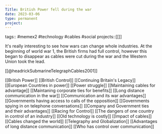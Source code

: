 ```yaml
---
Title: British Power fell during the war
date: 2023-03-06
type: permanent
project:
---
```


tags::  #memex2 #technology #cables #social
projects::[[]]

It's really interesting to see how wars can change whole industries. At the beginning of world war 1, the British firms had full control, however this began to disappear as cables were cut during the war and the Western Union took the lead.

[[@headrickSubmarineTelegraphCables2001]]

[[British Power]]
[[British Control]]
[[Continuing Britain's Legacy]]
[[European Countries in power]]
[[Power struggle]]
[[Maintaining cables for advantage]]
[[Maintaning corporate ties for benefits]]
[[Long distance communication in the war]]
[[Communication and its war advantages]]
[[Governments having access to calls of the opposition]]
[[Governments spying in on telephone conversations]]
[[Company and Government ties and their advantages]]
[[Racing for Control]]
[[The dangers of one country in control of an industry]]
[[Old technology is costly]]
[[Impact of cables]]
[[Cables changed the world]]
[[Telegraphy and Globalization]]
[[Advantages of long distance communication]]
[[Who has control over communication]]